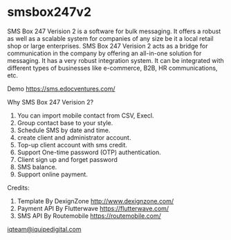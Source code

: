 # smsbox247v2
SMS Box 247 Verision 2 is a software for bulk messaging. It offers a robust as well as a scalable system for companies of any size be it a local retail shop or large enterprises. SMS Box 247 Verision 2 acts as a bridge for communication in the company by offering an all-in-one solution for messaging. It has a very robust integration system. It can be integrated with different types of businesses like e-commerce, B2B, HR communications, etc.

Demo https://sms.edocventures.com/ 

Why SMS Box 247 Verision 2?

1. You can import mobile contact from CSV, Execl.
2. Group contact base to your style.
3. Schedule SMS by date and time.
4. create client and administrator account.
5. Top-up client account with sms credit.
6. Support One-time password (OTP) authentication.
7. Client sign up and forget password
8. SMS balance. 
9. Support online payment.

Credits:
1. Template By DexignZone http://www.dexignzone.com/
2. Payment API By Flutterwave https://flutterwave.com/
3. SMS API By Routemobile https://routemobile.com/

iqteam@iquipedigital.com